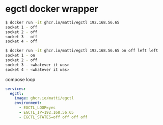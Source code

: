 # egctl docker wrapper

```bash
$ docker run -it ghcr.io/matti/egctl 192.168.56.65
socket 1 - off
socket 2 - off
socket 3 - off
socket 4 - off
```

```bash
$ docker run -it ghcr.io/matti/egctl 192.168.56.65 on off left left
socket 1 - on
socket 2 - off
socket 3 - <whatever it was>
socket 4 - <whatever it was>
```

compose loop

```yaml
services:
  egctl:
    image: ghcr.io/matti/egctl
    environment:
      - EGCTL_LOOP=yes
      - EGCTL_IP=192.168.56.65
      - EGCTL_STATES=off off off off
```
